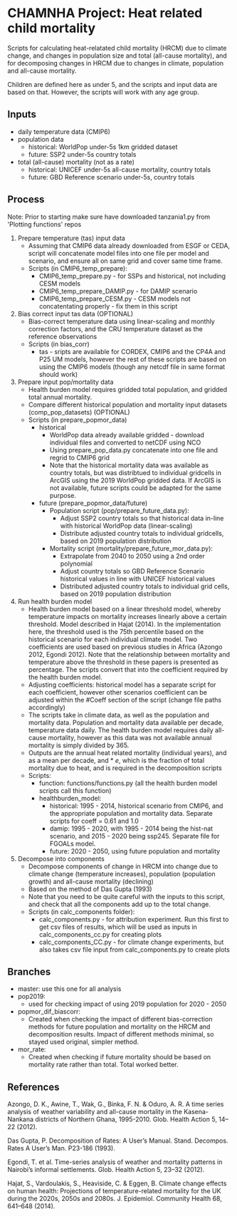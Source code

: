 # CHAMNHA Project: Heat related child mortality
Scripts for calculating heat-relatated child mortality (HRCM) due to climate change, and changes in population size and total (all-cause mortality), and for decomposing changes in HRCM due to changes in climate, population and all-cause mortality. <br /> 

Children are defined here as under 5, and the scripts and input data are based on that. However, the scripts will work with any age group.

## Inputs
- daily temperature data (CMIP6)
- population data
  - historical: WorldPop under-5s 1km gridded dataset
  - future: SSP2 under-5s country totals 
- total (all-cause) mortality (not as a rate)
  - historical: UNICEF under-5s all-cause mortality, country totals
  - future: GBD Reference scenario under-5s, country totals

## Process

Note: Prior to starting make sure have downloaded tanzania1.py from 'Plotting functions' repos </br>


1. Prepare temperature (tas) input data
   - Assuming that CMIP6 data already downloaded from ESGF or CEDA, script will concatenate model files into one file per model and scenario, and ensure all on same grid and cover same time frame.
   - Scripts (in CMIP6_temp_prepare):
     - CMIP6_temp_prepare.py - for SSPs and historical, not including CESM models
     - CMIP6_temp_prepare_DAMIP.py - for DAMIP scenario
     - CMIP6_temp_prepare_CESM.py - CESM models not concatentating properly - fix them in this script
3. Bias correct input tas data (OPTIONAL)
   - Bias-correct temperature data using linear-scaling and monthly correction factors, and the CRU temperature dataset as the reference observations
   - Scripts (in bias_corr)
     - tas - sripts are available for CORDEX, CMIP6 and the CP4A and P25 UM models, however the rest of these scripts are based on using the CMIP6 models (though any netcdf file in same format should work)
4. Prepare input pop/mortality data
   - Health burden model requires gridded total population, and gridded total annual mortality.
   - Compare different historical population and mortality input datasets (comp_pop_datasets) (OPTIONAL)
   - Scripts (in prepare_popmor_data)
     - historical
       - WorldPop data already available gridded - download individual files and converted to netCDF using NCO
       - Using prepare_pop_data.py concatenate into one file and regrid to CMIP6 grid
       - Note that the historical mortality data was available as country totals, but was distribtued to individual gridcells in ArcGIS using the 2019 WorldPop gridded data. If ArcGIS is not available, future scripts could be adapted for the same purpose.
     - future (prepare_popmor_data/future)
       - Population script (pop/prepare_future_data.py):
         - Adjust SSP2 country totals so that historical data in-line with historical WorldPop data (linear-scaling)
         - Distribute adjusted country totals to individual gridcells, based on 2019 population distribution
       - Mortality script (mortality/prepare_future_mor_data.py):
         - Extrapolate from 2040 to 2050 using a 2nd order polynomial
         - Adjust country totals so GBD Reference Scenario historical values in line with UNICEF historical values
         - Distributed adjusted country totals to individual grid cells, based on 2019 population distribution
5. Run health burden model
   - Health burden model based on a linear threshold model, whereby temperature impacts on mortality increases linearly above a certain threshold. Model described in Hajat (2014). In the implementation here, the threshold used is the 75th percentile based on the historical scenario for each individual climate model. Two coefficients are used based on previous studies in Africa (Azongo 2012, Egondi 2012). Note that the relationship between mortality and temperature above the threshold in these papers is presented as percentage. The scripts convert that into the coefficient required by the health burden model. 
   - Adjusting coefficients: historical model has a separate script for each coefficient, however other scenarios coefficient can be adjusted within the #Coeff section of the script (change file paths accordingly)
   - The scripts take in climate data, as well as the population and mortality data. Population and mortality data available per decade, temperature data daily. The health burden model requires daily all-cause mortality, however as this data was not available annual mortality is simply divided by 365.
   - Outputs are the annual heat related mortality (individual years), and as a mean per decade, and * *e*, which is the fraction of total mortality due to heat, and is required in the decomposition scripts
   - Scripts:
     - function: functions/functions.py (all the health burden model scripts call this function)
     - healthburden_model:
       - historical: 1995 - 2014, historical scenario from CMIP6, and the appropriate population and mortality data. Separate scripts for coeff = 0.61 and 1.0
       - damip: 1995 - 2020, with 1995 - 2014 being the hist-nat scenario, and 2015 - 2020 being ssp245. Separate file for FGOALs model.
       - future: 2020 - 2050, using future population and mortality
7. Decompose into components
   - Decompose components of change in HRCM into change due to climate change (temperature increases), population (population growth) and all-cause mortality (declining)
   - Based on the method of Das Gupta (1993)
   - Note that you need to be quite careful with the inputs to this script, and check that all the components add up to the total change. 
   - Scripts (in calc_components folder): <br />
     - calc_components.py - for attribution experiment. Run this first to get csv files of results, which will be used as inputs in calc_components_cc.py for creating plots
     - calc_components_CC.py - for climate change experiments, but also takes csv file input from calc_components.py to create plots
## Branches
- master: use this one for all analysis
- pop2019:
  - used for checking impact of using 2019 population for 2020 - 2050
- popmor_dif_biascorr: <br />
  - Created when checking the impact of different bias-correction methods for future population and mortality on the HRCM and decomposition results. Impact of different methods minimal, so stayed used original, simpler method.
- mor_rate:
  - Created when checking if future mortality should be based on mortality rate rather than total. Total worked better.

## References

Azongo, D. K., Awine, T., Wak, G., Binka, F. N. & Oduro, A. R. A time series analysis of weather variability and all-cause mortality in the Kasena-Nankana districts of Northern Ghana, 1995-2010. Glob. Health Action 5, 14–22 (2012).  <br />

Das Gupta, P. Decomposition of Rates: A User’s Manual. Stand. Decompos. Rates A User’s Man. P23-186 (1993). <br />

Egondi, T. et al. Time-series analysis of weather and mortality patterns in Nairobi’s informal settlements. Glob. Health Action 5, 23–32 (2012).  <br />

Hajat, S., Vardoulakis, S., Heaviside, C. & Eggen, B. Climate change effects on human health: Projections of temperature-related mortality for the UK during the 2020s, 2050s and 2080s. J. Epidemiol. Community Health 68, 641–648 (2014).  <br />
